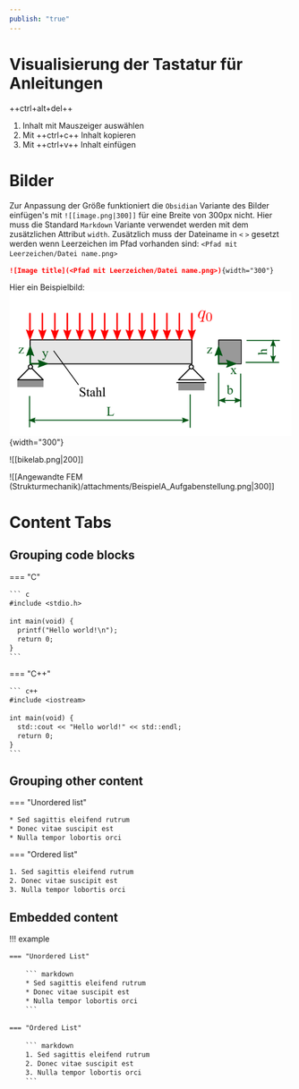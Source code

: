 ```yaml
---
publish: "true"
---
```


# Visualisierung der Tastatur für Anleitungen

++ctrl+alt+del++

1. Inhalt mit Mauszeiger auswählen
1. Mit ++ctrl+c++ Inhalt kopieren 
1. Mit ++ctrl+v++ Inhalt einfügen 
# Bilder

Zur Anpassung der Größe funktioniert die `Obsidian` Variante des Bilder einfügen's mit `![[image.png|300]]`  für eine Breite von 300px nicht. Hier muss die Standard `Markdown` Variante verwendet werden mit dem zusätzlichen Attribut `width`. Zusätzlich muss der Dateiname in `<` `>`  gesetzt werden wenn Leerzeichen im Pfad vorhanden sind: `<Pfad mit Leerzeichen/Datei name.png>`

```markdown
![Image title](<Pfad mit Leerzeichen/Datei name.png>){width="300"} 
```

Hier ein Beispielbild:
![Image title](<Angewandte FEM (Strukturmechanik)/attachments/BeispielA_Aufgabenstellung.png>){width="300"}

![[bikelab.png|200]]

![[Angewandte FEM (Strukturmechanik)/attachments/BeispielA_Aufgabenstellung.png|300]]

# Content Tabs

## Grouping code blocks

=== "C"

    ``` c
    #include <stdio.h>

    int main(void) {
      printf("Hello world!\n");
      return 0;
    }
    ```

=== "C++"

    ``` c++
    #include <iostream>

    int main(void) {
      std::cout << "Hello world!" << std::endl;
      return 0;
    }
    ```

## Grouping other content

=== "Unordered list"

    * Sed sagittis eleifend rutrum
    * Donec vitae suscipit est
    * Nulla tempor lobortis orci

=== "Ordered list"

    1. Sed sagittis eleifend rutrum
    2. Donec vitae suscipit est
    3. Nulla tempor lobortis orci

## Embedded content
!!! example

    === "Unordered List"

        ``` markdown
        * Sed sagittis eleifend rutrum
        * Donec vitae suscipit est
        * Nulla tempor lobortis orci
        ```

    === "Ordered List"

        ``` markdown
        1. Sed sagittis eleifend rutrum
        2. Donec vitae suscipit est
        3. Nulla tempor lobortis orci
        ```